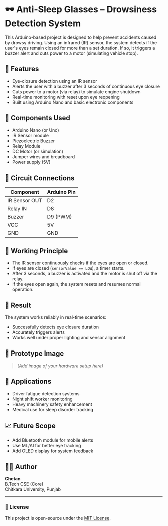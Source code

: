 # 🕶️ Anti-Sleep Glasses – Drowsiness Detection System

This Arduino-based project is designed to help prevent accidents caused by drowsy driving. Using an infrared (IR) sensor, the system detects if the user's eyes remain closed for more than a set duration. If so, it triggers a buzzer alert and cuts power to a motor (simulating vehicle stop).

## 🚀 Features

- Eye-closure detection using an IR sensor
- Alerts the user with a buzzer after 3 seconds of continuous eye closure
- Cuts power to a motor (via relay) to simulate engine shutdown
- Real-time monitoring with reset upon eye reopening
- Built using Arduino Nano and basic electronic components

## 🧰 Components Used

- Arduino Nano (or Uno)
- IR Sensor module
- Piezoelectric Buzzer
- Relay Module
- DC Motor (or simulation)
- Jumper wires and breadboard
- Power supply (5V)

## 📝 Circuit Connections

| Component     | Arduino Pin |
|---------------|-------------|
| IR Sensor OUT | D2          |
| Relay IN      | D8          |
| Buzzer        | D9 (PWM)    |
| VCC           | 5V          |
| GND           | GND         |

## 🧠 Working Principle

- The IR sensor continuously checks if the eyes are open or closed.
- If eyes are closed (`sensorValue == LOW`), a timer starts.
- After 3 seconds, a buzzer is activated and the motor is shut off via the relay.
- If the eyes open again, the system resets and resumes normal operation.

## 🧪 Result

The system works reliably in real-time scenarios:
- Successfully detects eye closure duration
- Accurately triggers alerts
- Works well under proper lighting and sensor alignment

## 📸 Prototype Image

> *(Add image of your hardware setup here)*

## 📌 Applications

- Driver fatigue detection systems
- Night shift worker monitoring
- Heavy machinery safety enhancement
- Medical use for sleep disorder tracking

## 📈 Future Scope

- Add Bluetooth module for mobile alerts
- Use ML/AI for better eye tracking
- Add OLED display for system feedback

## 🧑‍💻 Author

**Chetan**  
B.Tech CSE (Core)  
Chitkara University, Punjab

---

### 📂 License

This project is open-source under the [MIT License](LICENSE).

